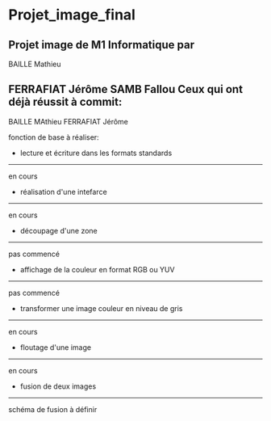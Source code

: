 # Projet_image_final
Projet image de M1 Informatique par
-------
BAILLE Mathieu

FERRAFIAT Jérôme
SAMB Fallou
Ceux qui ont déjà réussit à commit:
------
BAILLE MAthieu
FERRAFIAT Jérôme

fonction de base à réaliser:
- lecture et écriture dans les formats standards
------
en cours

- réalisation d'une intefarce
------
en cours

- découpage d'une zone
------
pas commencé

-  affichage de la couleur en format RGB ou YUV
------
pas commencé

- transformer une image couleur en niveau de gris
------
en cours

- floutage d'une image
------
en cours

- fusion de deux images
------
schéma de fusion à définir
